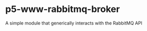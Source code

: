 p5-www-rabbitmq-broker
==================

A simple module that generically interacts with the RabbitMQ API

